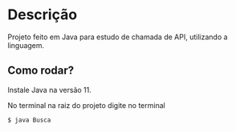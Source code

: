 # Descrição

Projeto feito em Java para estudo de chamada de API, utilizando a linguagem.

## Como rodar?

Instale Java na versão 11.

No terminal na raiz do projeto digite no terminal

```
$ java Busca
```
